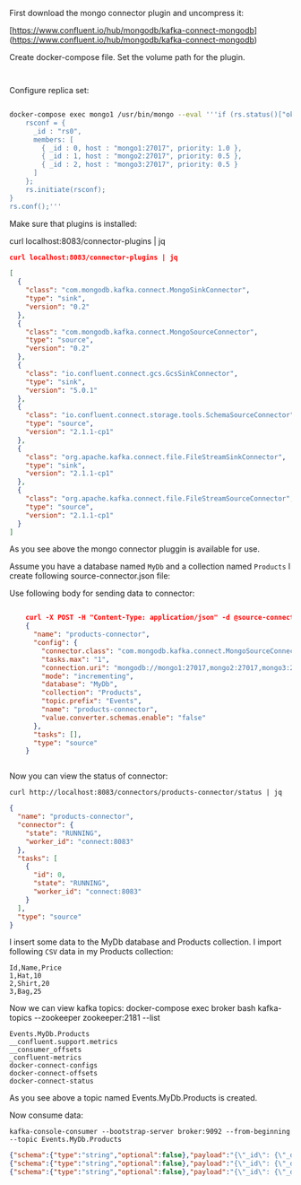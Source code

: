 First download the mongo connector plugin and uncompress it:

[https://www.confluent.io/hub/mongodb/kafka-connect-mongodb] (https://www.confluent.io/hub/mongodb/kafka-connect-mongodb)

Create docker-compose file. Set the volume path for the plugin.

``` docker


```

Configure replica set:

``` bash

docker-compose exec mongo1 /usr/bin/mongo --eval '''if (rs.status()["ok"] == 0) {
    rsconf = {
      _id : "rs0",
      members: [
        { _id : 0, host : "mongo1:27017", priority: 1.0 },
        { _id : 1, host : "mongo2:27017", priority: 0.5 },
        { _id : 2, host : "mongo3:27017", priority: 0.5 }
      ]
    };
    rs.initiate(rsconf);
}
rs.conf();'''

```

Make sure that plugins is installed:

curl localhost:8083/connector-plugins | jq


``` json
curl localhost:8083/connector-plugins | jq

[
  {
    "class": "com.mongodb.kafka.connect.MongoSinkConnector",
    "type": "sink",
    "version": "0.2"
  },
  {
    "class": "com.mongodb.kafka.connect.MongoSourceConnector",
    "type": "source",
    "version": "0.2"
  },
  {
    "class": "io.confluent.connect.gcs.GcsSinkConnector",
    "type": "sink",
    "version": "5.0.1"
  },
  {
    "class": "io.confluent.connect.storage.tools.SchemaSourceConnector",
    "type": "source",
    "version": "2.1.1-cp1"
  },
  {
    "class": "org.apache.kafka.connect.file.FileStreamSinkConnector",
    "type": "sink",
    "version": "2.1.1-cp1"
  },
  {
    "class": "org.apache.kafka.connect.file.FileStreamSourceConnector",
    "type": "source",
    "version": "2.1.1-cp1"
  }
]

```

As you see above the mongo connector pluggin is available for use.


Assume you have a database named `MyDb` and a collection named `Products` I create following source-connector.json file:


Use following body for sending data to connector:



``` json

    curl -X POST -H "Content-Type: application/json" -d @source-connector.json http://localhost:8083/connectors | jq
    {
      "name": "products-connector",
      "config": {
        "connector.class": "com.mongodb.kafka.connect.MongoSourceConnector",
        "tasks.max": "1",
        "connection.uri": "mongodb://mongo1:27017,mongo2:27017,mongo3:27017",
        "mode": "incrementing",
        "database": "MyDb",
        "collection": "Products",
        "topic.prefix": "Events",
        "name": "products-connector",
        "value.converter.schemas.enable": "false"
      },
      "tasks": [],
      "type": "source"
    }



```

Now you can view the status of connector:

    curl http://localhost:8083/connectors/products-connector/status | jq

``` json
{
  "name": "products-connector",
  "connector": {
    "state": "RUNNING",
    "worker_id": "connect:8083"
  },
  "tasks": [
    {
      "id": 0,
      "state": "RUNNING",
      "worker_id": "connect:8083"
    }
  ],
  "type": "source"
}

```


I insert some data to the MyDb database and Products collection. I import following `CSV` data in my Products collection:


    Id,Name,Price
    1,Hat,10
    2,Shirt,20
    3,Bag,25


Now we can view kafka topics:
    docker-compose exec broker bash
    kafka-topics --zookeeper zookeeper:2181 --list

    Events.MyDb.Products
    __confluent.support.metrics
    __consumer_offsets
    _confluent-metrics
    docker-connect-configs
    docker-connect-offsets
    docker-connect-status

As you see above a topic named Events.MyDb.Products is created.

Now consume data:

    kafka-console-consumer --bootstrap-server broker:9092 --from-beginning --topic Events.MyDb.Products

``` json
{"schema":{"type":"string","optional":false},"payload":"{\"_id\": {\"_data\": \"825D6009BC000000012B022C0100296E5A1004FA0979C4602442A786D5B33C814C08F446645F696400645D6009BCFCE7D6006B20360A0004\"}, \"operationType\": \"insert\", \"clusterTime\": {\"$timestamp\": {\"t\": 1566575036, \"i\": 1}}, \"fullDocument\": {\"_id\": {\"$oid\": \"5d6009bcfce7d6006b20360a\"}, \"Id\": \"1\", \"Name\": \"Hat\", \"Price\": \"10\"}, \"ns\": {\"db\": \"MyDb\", \"coll\": \"Products\"}, \"documentKey\": {\"_id\": {\"$oid\": \"5d6009bcfce7d6006b20360a\"}}}"}
{"schema":{"type":"string","optional":false},"payload":"{\"_id\": {\"_data\": \"825D6009BC000000022B022C0100296E5A1004FA0979C4602442A786D5B33C814C08F446645F696400645D6009BCFCE7D6006B20360B0004\"}, \"operationType\": \"insert\", \"clusterTime\": {\"$timestamp\": {\"t\": 1566575036, \"i\": 2}}, \"fullDocument\": {\"_id\": {\"$oid\": \"5d6009bcfce7d6006b20360b\"}, \"Id\": \"2\", \"Name\": \"Shirt\", \"Price\": \"20\"}, \"ns\": {\"db\": \"MyDb\", \"coll\": \"Products\"}, \"documentKey\": {\"_id\": {\"$oid\": \"5d6009bcfce7d6006b20360b\"}}}"}
{"schema":{"type":"string","optional":false},"payload":"{\"_id\": {\"_data\": \"825D6009BC000000032B022C0100296E5A1004FA0979C4602442A786D5B33C814C08F446645F696400645D6009BCFCE7D6006B20360C0004\"}, \"operationType\": \"insert\", \"clusterTime\": {\"$timestamp\": {\"t\": 1566575036, \"i\": 3}}, \"fullDocument\": {\"_id\": {\"$oid\": \"5d6009bcfce7d6006b20360c\"}, \"Id\": \"3\", \"Name\": \"Bag\", \"Price\": \"25\"}, \"ns\": {\"db\": \"MyDb\", \"coll\": \"Products\"}, \"documentKey\": {\"_id\": {\"$oid\": \"5d6009bcfce7d6006b20360c\"}}}"}


```